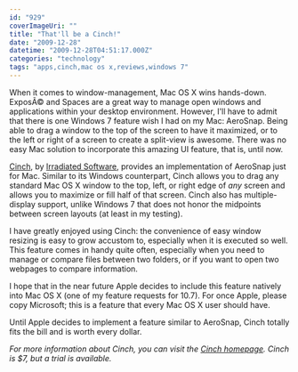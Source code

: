 ```yaml
---
id: "929"
coverImageUri: ""
title: "That'll be a Cinch!"
date: "2009-12-28"
datetime: "2009-12-28T04:51:17.000Z"
categories: "technology"
tags: "apps,cinch,mac os x,reviews,windows 7"
---
```


When it comes to window-management, Mac OS X wins hands-down. ExposÃ© and Spaces are a great way to manage open windows and applications within your desktop environment. However, I'll have to admit that there is one Windows 7 feature wish I had on my Mac: AeroSnap. Being able to drag a window to the top of the screen to have it maximized, or to the left or right of a screen to create a split-view is awesome. There was no easy Mac solution to incorporate this amazing UI feature, that is, until now.

[Cinch](http://www.irradiatedsoftware.com/cinch/), by [Irradiated Software](http://www.irradiatedsoftware.com/), provides an implementation of AeroSnap just for Mac. Similar to its Windows counterpart, Cinch allows you to drag any standard Mac OS X window to the top, left, or right edge of _any_ screen and allows you to maximize or fill half of that screen. Cinch also has multiple-display support, unlike Windows 7 that does not honor the midpoints between screen layouts (at least in my testing).

I have greatly enjoyed using Cinch: the convenience of easy window resizing is easy to grow accustom to, especially when it is executed so well. This feature comes in handy quite often, especially when you need to manage or compare files between two folders, or if you want to open two webpages to compare information.

I hope that in the near future Apple decides to include this feature natively into Mac OS X (one of my feature requests for 10.7). For once Apple, please copy Microsoft; this is a feature that every Mac OS X user should have.

Until Apple decides to implement a feature similar to AeroSnap, Cinch totally fits the bill and is worth every dollar.

_For more information about Cinch, you can visit the_ [_Cinch homepage_](http://www.irradiatedsoftware.com/cinch/)_. Cinch is $7, but a trial is available._
